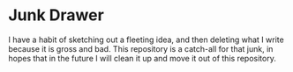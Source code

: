 # Junk Drawer

I have a habit of sketching out a fleeting idea, and then deleting what I write because it is gross and bad. This repository is a catch-all for that junk, in hopes that in the future I will clean it up and move it out of this repository.
